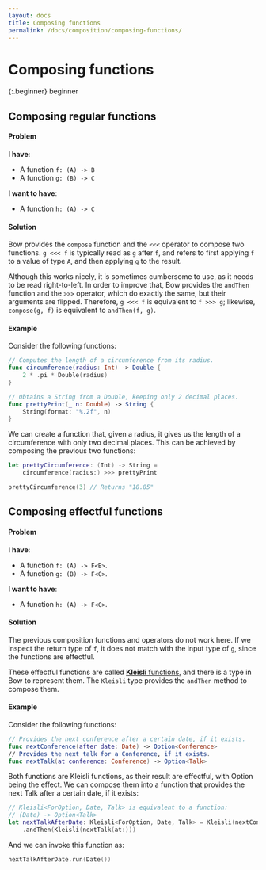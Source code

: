 ```yaml
---
layout: docs
title: Composing functions
permalink: /docs/composition/composing-functions/
---
```


# Composing functions
 
 {:.beginner}
 beginner

## Composing regular functions
 
#### Problem
 
 **I have**:
 
 - A function `f: (A) -> B`
 - A function `g: (B) -> C`
 
 **I want to have**:
 
 - A function `h: (A) -> C`
 
#### Solution
 
 Bow provides the `compose` function and the `<<<` operator to compose two functions. `g <<< f` is typically read as `g` after `f`, and refers to first applying `f` to a value of type `A`, and then applying `g` to the result.
 
 Although this works nicely, it is sometimes cumbersome to use, as it needs to be read right-to-left. In order to improve that, Bow provides the `andThen` function and the `>>>` operator, which do exactly the same, but their arguments are flipped. Therefore, `g <<< f` is equivalent to `f >>> g`; likewise, `compose(g, f)` is equivalent to `andThen(f, g)`.
 
#### Example
 
 Consider the following functions:

```swift
// Computes the length of a circumference from its radius.
func circumference(radius: Int) -> Double {
    2 * .pi * Double(radius)
}

// Obtains a String from a Double, keeping only 2 decimal places.
func prettyPrint(_ n: Double) -> String {
    String(format: "%.2f", n)
}
```

 We can create a function that, given a radius, it gives us the length of a circumference with only two decimal places. This can be achieved by composing the previous two functions:

```swift
let prettyCircumference: (Int) -> String =
    circumference(radius:) >>> prettyPrint

prettyCircumference(3) // Returns "18.85"
```

## Composing effectful functions
 
#### Problem
 
 **I have**:
 
 - A function `f: (A) -> F<B>`.
 - A function `g: (B) -> F<C>`.
 
 **I want to have**:
 
 - A function `h: (A) -> F<C>`.
 
#### Solution
 
 The previous composition functions and operators do not work here. If we inspect the return type of `f`, it does not match with the input type of `g`, since the functions are effectful.
 
 These effectful functions are called [**Kleisli** functions](https://bow-swift.io/next/api-docs/Classes/Kleisli.html), and there is a type in Bow to represent them. The `Kleisli` type provides the `andThen` method to compose them.
 
#### Example
 
 Consider the following functions:

```swift
// Provides the next conference after a certain date, if it exists.
func nextConference(after date: Date) -> Option<Conference>
// Provides the next talk for a Conference, if it exists.
func nextTalk(at conference: Conference) -> Option<Talk>
```

 Both functions are Kleisli functions, as their result are effectful, with Option being the effect. We can compose them into a function that provides the next Talk after a certain date, if it exists:

```swift
// Kleisli<ForOption, Date, Talk> is equivalent to a function:
// (Date) -> Option<Talk>
let nextTalkAfterDate: Kleisli<ForOption, Date, Talk> = Kleisli(nextConference(after:))
    .andThen(Kleisli(nextTalk(at:)))
```

 And we can invoke this function as:

```swift
nextTalkAfterDate.run(Date())
```
